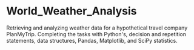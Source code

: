 # World_Weather_Analysis
Retrieving and analyzing weather data for a hypothetical travel company PlanMyTrip. Completing the tasks with Python's, decision and repetition statements, data structures, Pandas, Matplotlib, and SciPy statistics.
